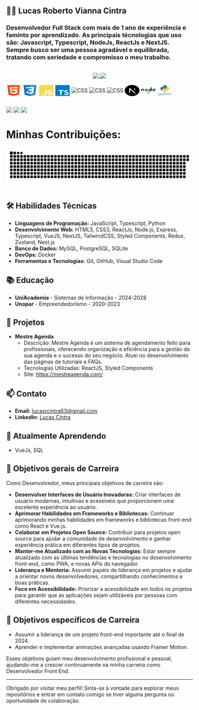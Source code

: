 ## 👨‍💻 Lucas Roberto Vianna Cintra

### Desenvolvedor Full Stack com mais de 1 ano de experiência e faminto por aprendizado. As principais técnologias que uso são: Javascript, Typescript, NodeJs, ReactJs e NextJS. Sempre busco ser uma pessoa agradável e equilibrada, tratando com seriedade e compromisso o meu trabalho.

##

<div align="center">
  <a href="https://github.com/lucasrvcintra/github-readme-stats">
  <img height=200 align="center" src="https://github-readme-stats.vercel.app/api?username=lucasrvcintra&theme=tokyonight&include_all_commit=true&card_width=200" />
</a>
<a href="https://github.com/lucasrvcintra/convoychat">
  <img height=200 align="center" src="https://github-readme-stats.vercel.app/api/top-langs?username=lucasrvcintra&theme=tokyonight&include_all_commit=true&layout=compact&langs_count=8&card_width=240" />
</a>

</div>
<div style="display: inline_block"><br>
  <img align="center" alt="HTML" height="30" width="40" src="https://raw.githubusercontent.com/devicons/devicon/master/icons/html5/html5-original.svg">
  <img align="center" alt="CSS" height="30" width="40" src="https://raw.githubusercontent.com/devicons/devicon/master/icons/css3/css3-original.svg">
  <img align="center" alt="Js" height="30" width="40" src="https://raw.githubusercontent.com/devicons/devicon/master/icons/javascript/javascript-plain.svg">
  <img align="center" alt="CSS" height="30" width="40" src="https://github.com/devicons/devicon/blob/master/icons/typescript/typescript-original.svg" />
  <img align="center" alt="CSS" height="30" width="40" src="https://cdn.jsdelivr.net/gh/devicons/devicon@latest/icons/jquery/jquery-plain-wordmark.svg" />
  <img align="center" alt="CSS" height="30" width="40" src="https://cdn.jsdelivr.net/gh/devicons/devicon@latest/icons/bootstrap/bootstrap-original-wordmark.svg" />
  <img align="center" alt="CSS" height="30" width="40" src="https://cdn.jsdelivr.net/gh/devicons/devicon@latest/icons/react/react-original-wordmark.svg" />
  <img align="center" alt="CSS" height="30" width="40" src="https://github.com/devicons/devicon/blob/master/icons/nextjs/nextjs-original.svg" />
  <img align="center" alt="CSS" height="30" width="40" src="https://github.com/devicons/devicon/blob/master/icons/nodejs/nodejs-original-wordmark.svg" />
  <img align="center" alt="CSS" height="30" width="40" src="https://github.com/devicons/devicon/blob/master/icons/python/python-original-wordmark.svg" />
  
</div>
  
  ##
 
<div> 
  <a href="https://instagram.com/lucasrvcintra" target="_blank"><img src="https://img.shields.io/badge/-Instagram-%23E4405F?style=for-the-badge&logo=instagram&logoColor=white" target="_blank"></a>
  <a href = "mailto:lucasrcintra63@gmail.com"><img src="https://img.shields.io/badge/-Email-%23333?style=for-the-badge&logo=gmail&logoColor=white" target="_blank"></a>
  <a href="https://www.linkedin.com/in/lucasr-cintra/" target="_blank"><img src="https://img.shields.io/badge/-LinkedIn-%230077B5?style=for-the-badge&logo=linkedin&logoColor=white" target="_blank"></a> 
</div>

<h1>Minhas Contribuições:</h1>
<picture>
  <source media="(prefers-color-scheme: dark)" srcset="https://raw.githubusercontent.com/lucasrvcintra/lucasrvcintra/output/github-contribution-grid-snake-dark.svg">
  <source media="(prefers-color-scheme: light)" srcset="https://raw.githubusercontent.com/lucasrvcintra/lucasrvcintra/output/github-contribution-grid-snake.svg">
  <img alt="github contribution grid snake animation" src="https://raw.githubusercontent.com/lucasrvcintra/lucasrvcintra/output/github-contribution-grid-snake.svg">
</picture>


## 🛠️ Habilidades Técnicas

- **Linguagens de Programação:** JavaScript, Typescript, Python
- **Desenvolvimento Web:** HTML5, CSS3, ReactJs, Node.js, Express, Typescript, VueJS, NextJS, TailwindCSS, Styled Components, Redux, Zustand, Nest.js
- **Banco de Dados:** MySQL, PostgreSQL, SQLite
- **DevOps:** Docker
- **Ferramentas e Tecnologias:** Git, GitHub, Visual Studio Code

## 📚 Educação

- **UniAcademia** - Sistemas de Informação - 2024-2028
- **Unopar** - Empreendedorismo - 2020-2023

## 🚀 Projetos

- **Mestre Agenda**
  - Descrição: Mestre Agenda é um sistema de agendamento feito para profissionais, oferecendo organização e eficiência para a gestão da sua agenda e o sucesso do seu negócio. Atuei no desenvolvimento das páginas de tutoriais e FAQs.
  - Tecnologias Utilizadas: ReactJS, Styled Components
  - Site: https://mestreagenda.com/

## 📫 Contato

- **Email:** lucasrcintra63@gmail.com
- **LinkedIn:** [Lucas Cintra](https://www.linkedin.com/in/lucasr-cintra/)


## 🌱 Atualmente Aprendendo

- VueJs,  SQL

## 🎯 Objetivos gerais de Carreira

Como Desenvolvedor, meus principais objetivos de carreira são:

- **Desenvolver Interfaces de Usuário Inovadoras:** Criar interfaces de usuário modernas, intuitivas e acessíveis que proporcionem uma excelente experiência ao usuário.
- **Aprimorar Habilidades em Frameworks e Bibliotecas:** Continuar aprimorando minhas habilidades em frameworks e bibliotecas front-end como React e Vue.js.
- **Colaborar em Projetos Open Source:** Contribuir para projetos open source para ajudar a comunidade de desenvolvimento e ganhar experiência prática em diferentes tipos de projetos.
- **Manter-me Atualizado com as Novas Tecnologias:** Estar sempre atualizado com as últimas tendências e tecnologias no desenvolvimento front-end, como PWA, e novas APIs do navegador.
- **Liderança e Mentoria:** Assumir papéis de liderança em projetos e ajudar a orientar novos desenvolvedores, compartilhando conhecimentos e boas práticas.
- **Foco em Acessibilidade:** Priorizar a acessibilidade em todos os projetos para garantir que as aplicações sejam utilizáveis por pessoas com diferentes necessidades.

## 🎯 Objetivos específicos de Carreira

- Assumir a liderança de um projeto front-end importante até o final de 2024.
- Aprender e implementar animações avançadas usando Framer Motion.

Esses objetivos guiam meu desenvolvimento profissional e pessoal, ajudando-me a crescer continuamente na minha carreira como Desenvolvedor Front End.

---

Obrigado por visitar meu perfil! Sinta-se à vontade para explorar meus repositórios e entrar em contato comigo se tiver alguma pergunta ou oportunidade de colaboração.






